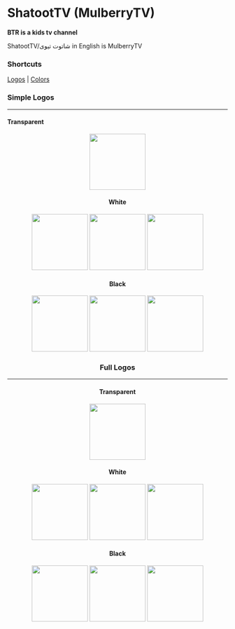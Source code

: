 # ShatootTV (MulberryTV)
**BTR is a kids tv channel**

ShatootTV/شاتوت تیوی in English is MulberryTV

### Shortcuts
<p align="center">

  [Logos]()
  |
  [Colors](https://github.com/BNK-Trolling-Group/fake-brands/tree/main/Shatoot/Colors)

### Simple Logos
---
#### Transparent
<div align="center">
    
  <img src="https://raw.githubusercontent.com/BNK-Trolling-Group/fake-brands/main/Shatoot/ShatootSimpleTransparent.png" width="128px">
  
#### White
<div align="center">

  <img src="https://raw.githubusercontent.com/BNK-Trolling-Group/fake-brands/main/Shatoot/ShatootSimpleLightTransparent.png" width="128px">
  <img src="https://raw.githubusercontent.com/BNK-Trolling-Group/fake-brands/main/Shatoot/ShatootSimpleLight.png" width="128px">
  <img src="https://raw.githubusercontent.com/BNK-Trolling-Group/fake-brands/main/Shatoot/ShatootSimpleLight2.png" width="128px">

#### Black
<div align="center">

  <img src="https://raw.githubusercontent.com/BNK-Trolling-Group/fake-brands/main/Shatoot/ShatootSimpleDarkTransparent.png" width="128px">
  <img src="https://raw.githubusercontent.com/BNK-Trolling-Group/fake-brands/main/Shatoot/ShatootSimpleDark.png" width="128px">
  <img src="https://raw.githubusercontent.com/BNK-Trolling-Group/fake-brands/main/Shatoot/ShatootSimpleDark2.png" width="128px">
  
  ### Full Logos
---
#### Transparent
<div align="center">
    
  <img src="https://raw.githubusercontent.com/BNK-Trolling-Group/fake-brands/main/Shatoot/ShatootFullTransparent.png" width="128px">
  
#### White
<div align="center">

  <img src="https://raw.githubusercontent.com/BNK-Trolling-Group/fake-brands/main/Shatoot/ShatootFullLightTransparent.png" width="128px">
  <img src="https://raw.githubusercontent.com/BNK-Trolling-Group/fake-brands/main/Shatoot/ShatootFullLight.png" width="128px">
  <img src="https://raw.githubusercontent.com/BNK-Trolling-Group/fake-brands/main/Shatoot/ShatootFullLight2.png" width="128px">

#### Black
<div align="center">

  <img src="https://raw.githubusercontent.com/BNK-Trolling-Group/fake-brands/main/Shatoot/ShatootFullDarkTransparent.png" width="128px">
  <img src="https://raw.githubusercontent.com/BNK-Trolling-Group/fake-brands/main/Shatoot/ShatootFullDark.png" width="128px">
  <img src="https://raw.githubusercontent.com/BNK-Trolling-Group/fake-brands/main/Shatoot/ShatootFullDark2.png" width="128px">


